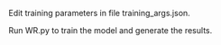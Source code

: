 Edit training parameters in file training_args.json.

Run WR.py to train the model and generate the results.